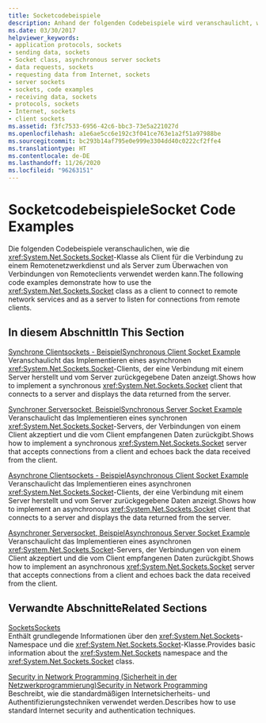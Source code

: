 ```yaml
---
title: Socketcodebeispiele
description: Anhand der folgenden Codebeispiele wird veranschaulicht, wie die Socket-Klasse für die Verbindung von einem Client zu Netzwerkdiensten und als Server zum Lauschen auf Verbindungen von Clients verwendet werden kann.
ms.date: 03/30/2017
helpviewer_keywords:
- application protocols, sockets
- sending data, sockets
- Socket class, asynchronous server sockets
- data requests, sockets
- requesting data from Internet, sockets
- server sockets
- sockets, code examples
- receiving data, sockets
- protocols, sockets
- Internet, sockets
- client sockets
ms.assetid: f3fc7533-6956-42c6-bbc3-73e5a221027d
ms.openlocfilehash: a1e6ae5cc6e192c3f041ce763e1a2f51a97988be
ms.sourcegitcommit: bc293b14af795e0e999e3304dd40c0222cf2ffe4
ms.translationtype: HT
ms.contentlocale: de-DE
ms.lasthandoff: 11/26/2020
ms.locfileid: "96263151"
---
```

# <a name="socket-code-examples"></a><span data-ttu-id="a03d1-103">Socketcodebeispiele</span><span class="sxs-lookup"><span data-stu-id="a03d1-103">Socket Code Examples</span></span>

<span data-ttu-id="a03d1-104">Die folgenden Codebeispiele veranschaulichen, wie die <xref:System.Net.Sockets.Socket>-Klasse als Client für die Verbindung zu einem Remotenetzwerkdienst und als Server zum Überwachen von Verbindungen von Remoteclients verwendet werden kann.</span><span class="sxs-lookup"><span data-stu-id="a03d1-104">The following code examples demonstrate how to use the <xref:System.Net.Sockets.Socket> class as a client to connect to remote network services and as a server to listen for connections from remote clients.</span></span>  
  
## <a name="in-this-section"></a><span data-ttu-id="a03d1-105">In diesem Abschnitt</span><span class="sxs-lookup"><span data-stu-id="a03d1-105">In This Section</span></span>  

 [<span data-ttu-id="a03d1-106">Synchrone Clientsockets - Beispiel</span><span class="sxs-lookup"><span data-stu-id="a03d1-106">Synchronous Client Socket Example</span></span>](synchronous-client-socket-example.md)  
 <span data-ttu-id="a03d1-107">Veranschaulicht das Implementieren eines asynchronen <xref:System.Net.Sockets.Socket>-Clients, der eine Verbindung mit einem Server herstellt und vom Server zurückgegebene Daten anzeigt.</span><span class="sxs-lookup"><span data-stu-id="a03d1-107">Shows how to implement a synchronous <xref:System.Net.Sockets.Socket> client that connects to a server and displays the data returned from the server.</span></span>  
  
 [<span data-ttu-id="a03d1-108">Synchroner Serversocket, Beispiel</span><span class="sxs-lookup"><span data-stu-id="a03d1-108">Synchronous Server Socket Example</span></span>](synchronous-server-socket-example.md)  
 <span data-ttu-id="a03d1-109">Veranschaulicht das Implementieren eines synchronen <xref:System.Net.Sockets.Socket>-Servers, der Verbindungen von einem Client akzeptiert und die vom Client empfangenen Daten zurückgibt.</span><span class="sxs-lookup"><span data-stu-id="a03d1-109">Shows how to implement a synchronous <xref:System.Net.Sockets.Socket> server that accepts connections from a client and echoes back the data received from the client.</span></span>  
  
 [<span data-ttu-id="a03d1-110">Asynchrone Clientsockets - Beispiel</span><span class="sxs-lookup"><span data-stu-id="a03d1-110">Asynchronous Client Socket Example</span></span>](asynchronous-client-socket-example.md)  
 <span data-ttu-id="a03d1-111">Veranschaulicht das Implementieren eines asynchronen <xref:System.Net.Sockets.Socket>-Clients, der eine Verbindung mit einem Server herstellt und vom Server zurückgegebene Daten anzeigt.</span><span class="sxs-lookup"><span data-stu-id="a03d1-111">Shows how to implement an asynchronous <xref:System.Net.Sockets.Socket> client that connects to a server and displays the data returned from the server.</span></span>  
  
 [<span data-ttu-id="a03d1-112">Asynchroner Serversocket, Beispiel</span><span class="sxs-lookup"><span data-stu-id="a03d1-112">Asynchronous Server Socket Example</span></span>](asynchronous-server-socket-example.md)  
 <span data-ttu-id="a03d1-113">Veranschaulicht das Implementieren eines asynchronen <xref:System.Net.Sockets.Socket>-Servers, der Verbindungen von einem Client akzeptiert und die vom Client empfangenen Daten zurückgibt.</span><span class="sxs-lookup"><span data-stu-id="a03d1-113">Shows how to implement an asynchronous <xref:System.Net.Sockets.Socket> server that accepts connections from a client and echoes back the data received from the client.</span></span>  
  
## <a name="related-sections"></a><span data-ttu-id="a03d1-114">Verwandte Abschnitte</span><span class="sxs-lookup"><span data-stu-id="a03d1-114">Related Sections</span></span>  

 [<span data-ttu-id="a03d1-115">Sockets</span><span class="sxs-lookup"><span data-stu-id="a03d1-115">Sockets</span></span>](sockets.md)  
 <span data-ttu-id="a03d1-116">Enthält grundlegende Informationen über den <xref:System.Net.Sockets>-Namespace und die <xref:System.Net.Sockets.Socket>-Klasse.</span><span class="sxs-lookup"><span data-stu-id="a03d1-116">Provides basic information about the <xref:System.Net.Sockets> namespace and the <xref:System.Net.Sockets.Socket> class.</span></span>  
  
 [<span data-ttu-id="a03d1-117">Security in Network Programming (Sicherheit in der Netzwerkprogrammierung)</span><span class="sxs-lookup"><span data-stu-id="a03d1-117">Security in Network Programming</span></span>](security-in-network-programming.md)  
 <span data-ttu-id="a03d1-118">Beschreibt, wie die standardmäßigen Internetsicherheits- und Authentifizierungstechniken verwendet werden.</span><span class="sxs-lookup"><span data-stu-id="a03d1-118">Describes how to use standard Internet security and authentication techniques.</span></span>
